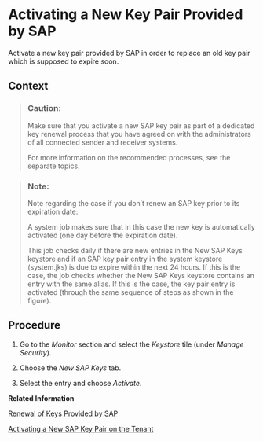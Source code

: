 <!-- loio383be7ad9c8840e38facf9323619907b -->

# Activating a New Key Pair Provided by SAP

Activate a new key pair provided by SAP in order to replace an old key pair which is supposed to expire soon.



## Context

> ### Caution:  
> Make sure that you activate a new SAP key pair as part of a dedicated key renewal process that you have agreed on with the administrators of all connected sender and receiver systems.
> 
> For more information on the recommended processes, see the separate topics.

> ### Note:  
> Note regarding the case if you don’t renew an SAP key prior to its expiration date:
> 
> A system job makes sure that in this case the new key is automatically activated \(one day before the expiration date\).
> 
> This job checks daily if there are new entries in the New SAP Keys keystore and if an SAP key pair entry in the system keystore \(system.jks\) is due to expire within the next 24 hours. If this is the case, the job checks whether the New SAP Keys keystore contains an entry with the same alias. If this is the case, the key pair entry is activated \(through the same sequence of steps as shown in the figure\).



## Procedure

1.  Go to the *Monitor* section and select the *Keystore* tile \(under *Manage Security*\).

2.  Choose the *New SAP Keys* tab.

3.  Select the entry and choose *Activate*.


**Related Information**  


[Renewal of Keys Provided by SAP](renewal-of-keys-provided-by-sap-5db16f5.md "To enable secure communication between the tenant and connected remote systems, the system keystore deployed on the tenant must contain up-to-date keys owned by the tenant administrator and SAP.")

[Activating a New SAP Key Pair on the Tenant](activating-a-new-sap-key-pair-on-the-tenant-ada2969.md "")

